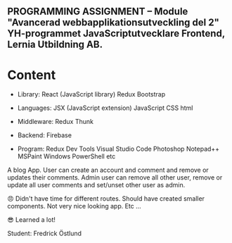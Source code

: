 ## PROGRAMMING ASSIGNMENT – Module "Avancerad webbapplikationsutveckling del 2" YH-programmet JavaScriptutvecklare Frontend, Lernia Utbildning AB.

# Content

* Library: 
React (JavaScript library)
Redux
Bootstrap

* Languages: 
JSX (JavaScript extension)
JavaScript
CSS
html

* Middleware: 
Redux Thunk 

* Backend: 
Firebase

* Program: 
Redux Dev Tools
Visual Studio Code
Photoshop
Notepad++
MSPaint
Windows PowerShell
etc

A blog App. User can create an account and comment and remove or updates their comments. Admin user can remove all other user, remove or update all user comments and set/unset other user as admin.

😠 Didn't have time for different routes. Should have created smaller components. Not very nice looking app. Etc ...

😎 Learned a lot!

Student: Fredrick Östlund